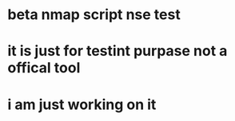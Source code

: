 # beta nmap script nse test
# it is just for testint purpase not a offical tool 
# i am just working on it
